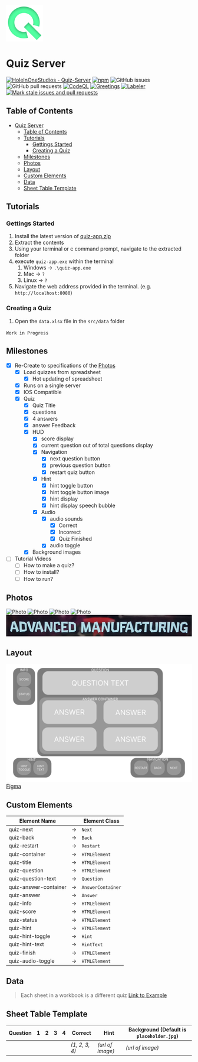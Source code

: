 ![Logo](./docs/reference/icon.png)

# Quiz Server

[![HoleInOneStudios - Quiz-Server](https://img.shields.io/static/v1?label=HoleInOneStudios&message=Quiz-Server&color=blue&logo=github)](https://github.com/HoleInOneStudios/Quiz-Server "Go to GitHub repo")
[![npm](https://img.shields.io/npm/v/package.svg?color=blue)](https://www.npmjs.org/package/@holeinonestudios/quiz-app)
![GitHub issues](https://img.shields.io/github/issues/HoleInOneStudios/Quiz-Server)
![GitHub pull requests](https://img.shields.io/github/issues-pr/HoleInOneStudios/Quiz-Server)
[![CodeQL](https://github.com/HoleInOneStudios/Quiz-Server/actions/workflows/codeql-analysis.yml/badge.svg?branch=main)](https://github.com/HoleInOneStudios/Quiz-Server/actions/workflows/codeql-analysis.yml)
[![Greetings](https://github.com/HoleInOneStudios/Quiz-Server/actions/workflows/greetings.yml/badge.svg?branch=main)](https://github.com/HoleInOneStudios/Quiz-Server/actions/workflows/greetings.yml)
[![Labeler](https://github.com/HoleInOneStudios/Quiz-Server/actions/workflows/labeler.yml/badge.svg?branch=main)](https://github.com/HoleInOneStudios/Quiz-Server/actions/workflows/labeler.yml)
[![Mark stale issues and pull requests](https://github.com/HoleInOneStudios/Quiz-Server/actions/workflows/stale.yml/badge.svg?branch=main)](https://github.com/HoleInOneStudios/Quiz-Server/actions/workflows/stale.yml)

## Table of Contents

- [Quiz Server](#quiz-server)
  - [Table of Contents](#table-of-contents)
  - [Tutorials](#tutorials)
    - [Gettings Started](#gettings-started)
    - [Creating a Quiz](#creating-a-quiz)
  - [Milestones](#milestones)
  - [Photos](#photos)
  - [Layout](#layout)
  - [Custom Elements](#custom-elements)
  - [Data](#data)
  - [Sheet Table Template](#sheet-table-template)

## Tutorials

### Gettings Started

1. Install the latest version of [quiz-app.zip](https://github.com/HoleInOneStudios/Quiz-Server/releases/latest)
2. Extract the contents
3. Using your terminal or c command prompt, navigate to the extracted folder
4. execute `quiz-app.exe` within the terminal
   1. Windows &rarr; `.\quiz-app.exe`
   2. Mac &rarr; `?`
   3. Linux &rarr; `?`
5. Navigate the web address provided in the terminal. (e.g. `http://localhost:8080`)

### Creating a Quiz

1. Open the `data.xlsx` file in the `src/data` folder

`Work in Progress`

## Milestones

- [x] Re-Create to specifications of the [Photos](#photos)
  - [x] Load quizzes from spreadsheet
    - [x] Hot updating of spreadsheet
  - [x] Runs on a single server
  - [x] IOS Compatible
  - [x] Quiz
    - [x] Quiz Title
    - [x] questions
    - [x] 4 answers
    - [x] answer Feedback
    - [x] HUD
      - [x] score display
      - [x] current question out of total questions display
      - [x] Navigation
        - [x] next question button
        - [x] previous question button
        - [x] restart quiz button
      - [x] Hint
        - [x] hint toggle button
        - [x] hint toggle button image
        - [x] hint display
        - [x] hint display speech bubble
      - [x] Audio
        - [x] audio sounds
          - [x] Correct
          - [x] Incorrect
          - [x] Quiz Finished
        - [x] audio toggle
    - [x] Background images
- [ ] Tutorial Videos
  - [ ] How to make a quiz?
  - [ ] How to install?
  - [ ] How to run?

## Photos

![Photo](./docs/reference/20220820_115745.jpg)
![Photo](./docs/reference/20220820_115750.jpg)
![Photo](./docs/reference/20220820_115756.jpg)
![Photo](./docs/reference/20220820_120202.jpg)
![Photo](./docs/reference/COPY20220820_115756.jpg)

## Layout

![Layout](./docs/reference/Quiz-Container.svg)
[Figma](https://www.figma.com/file/juw197Ed7Ec5yTbPfFytLu/Quiz-Server?node-id=0%3A1)

## Custom Elements

| Element Name          |         | Element Class     |
| --------------------- | ------- | ----------------- |
| quiz-next             | &#8594; | `Next`            |
| quiz-back             | &#8594; | `Back`            |
| quiz-restart          | &#8594; | `Restart`         |
| quiz-container        | &#8594; | `HTMLElement`     |
| quiz-title            | &#8594; | `HTMLElement`     |
| quiz-question         | &#8594; | `HTMLElement`     |
| quiz-question-text    | &#8594; | `Question`        |
| quiz-answer-container | &#8594; | `AnswerContainer` |
| quiz-answer           | &#8594; | `Answer`          |
| quiz-info             | &#8594; | `HTMLElement`     |
| quiz-score            | &#8594; | `HTMLElement`     |
| quiz-status           | &#8594; | `HTMLElement`     |
| quiz-hint             | &#8594; | `HTMLElement`     |
| quiz-hint-toggle      | &#8594; | `Hint`            |
| quiz-hint-text        | &#8594; | `HintText`        |
| quiz-finish           | &#8594; | `HTMLElement`     |
| quiz-audio-toggle     | &#8594; | `HTMLElement`     |

## Data

> Each sheet in a workbook is a different quiz
> [Link to Example](./src/data/data.xlsx)

## Sheet Table Template

| Question | 1   | 2   | 3   | 4   | Correct        | Hint             | Background (Default is `placeholder.jpg`) |
| -------- | --- | --- | --- | --- | -------------- | ---------------- | ----------------------------------------- |
|          |     |     |     |     | *(1, 2, 3, 4)* | *(url of image)* | *(url of image)*                          |
